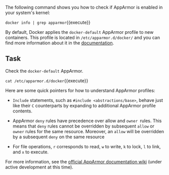 The following command shows you how to check if AppArmor is enabled in your system's kernel:

`docker info | grep apparmor`{{execute}}

By default, Docker applies the `docker-default` AppArmor profile to new containers. This profile is located in ``/etc/apparmor.d/docker/`` and you can find more information about it in the [documentation](https://docs.docker.com/engine/security/apparmor/#understand-the-policies).

## Task

Check the `docker-default` AppArmor.

`cat /etc/apparmor.d/docker`{{execute}}

Here are some quick pointers for how to understand AppArmor profiles:

- `Include` statements, such as ``#include <abstractions/base>``, behave just like their `C` counterparts by expanding to additional AppArmor profile contents.

- AppArmor `deny` rules have precedence over allow and `owner `rules. This means that `deny` rules cannot be overridden by subsequent `allow` or `owner` rules for the same resource. Moreover, an `allow` will be overridden by a subsequent `deny` on the same resource

- For file operations, `r` corresponds to read, `w` to write, `k` to lock, `l` to link, and `x` to execute.

For more information, see the [official AppArmor documentation wiki](http://wiki.apparmor.net/index.php/Documentation) (under active development at this time).
